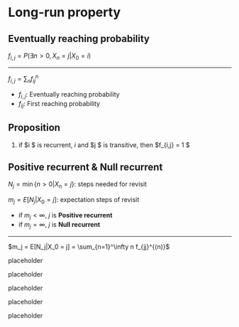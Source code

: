 # Long-run property 

## Eventually reaching probability

$f_{i,j} = P(\exists n>0, X_n = j|X_0 = i)$

---

$f_{i,j} = \sum_n f_{ij}^n$
- $f_{i,j}$: Eventually reaching probability
- $f_{ij}$: First reaching probability

## Proposition 

1. if $i $ is recurrent, $i$ and $j $ is transitive, then $f_{i,j} = 1 $

## Positive recurrent & Null recurrent

$N_j = \min \{ n > 0| X_n = j\}$: steps needed for revisit 

$m_j = E[N_j | X_0 = j]$: expectation steps of revisit 

- if $m_j < \infty$, $j$ is **Positive recurrent**
- if $m_j = \infty$, $j$ is **Null recurrent**

---

$m_j = E[N_j|X_0 = j] = \sum_{n=1}^\infty n f_{jj}^{(n)}$



placeholder


placeholder


placeholder


placeholder


placeholder


